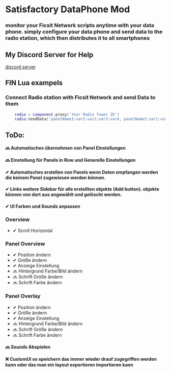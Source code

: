 
# Satisfactory DataPhone Mod 


### monitor your Ficsit Network scripts anytime with your data phone. simply configure your data phone and send data to the radio station, which then distributes it to all smartphones

## My Discord Server for Help
[discord server](https://discord.gg/mZRpZTb) 



## FIN Lua exampels

### Connect Radio station with Ficsit Network and send Data to them
```lua
    radio = component.proxy('Your Radio Tower ID')
    radio:sendData('panelName1:var1:var2:var3:var4, panelName2:var1:var2:var3:var4')
```



## ToDo: 

#### 🔜 Automatisches übernehmen von Panel Einstellungen  

#### 🔜 Einstellung für Panels in Row und Generelle Einstellungen

#### ✔ Automatisches erstellen von Panels wenn Daten empfangen werden die keinem Panel zugewiesen werden können. 

#### ✔ Links weitere Sidebar für alle erstellten objekte (Add button). objekte können von dort aus angewählt und gelöscht werden. 

#### ✔ UI Farben und Sounds anpassen


### Overview 
 - ✔ Scroll Horizontal 

### Panel Overview
 - ✔ Position ändern
 - ✔ Größe ändern
 - ✔ Anzeige Einstellung
 - 🔜 Hintergrund Farbe/Bild ändern
 - 🔜 Schrift Größe ändern 
 - 🔜 Schrift Farbe ändern 

### Panel Overlay
 - ✔ Position ändern
 - ✔ Größe ändern
 - ✔ Anzeige Einstellung
 - 🔜 Hintergrund Farbe/Bild ändern
 - 🔜 Schrift Größe ändern 
 - 🔜 Schrift Farbe ändern 


#### 🔜 Sounds Abspielen 

#### ❌ CustomUI so speichern das immer wieder drauf zugegriffen werden kann oder das man ein layout exportieren importieren kann 

